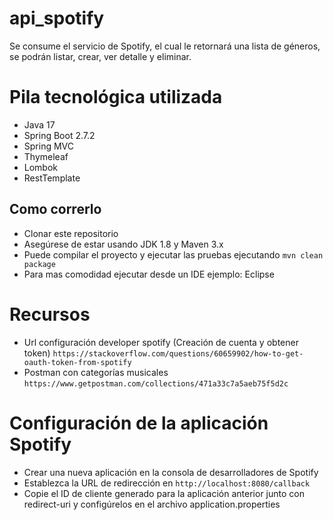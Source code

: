 # api_spotify
Se consume el servicio de Spotify, el cual le retornará una lista de géneros, se podrán listar, crear, ver detalle y eliminar.

# Pila tecnológica utilizada
* Java 17
* Spring Boot 2.7.2
* Spring MVC
* Thymeleaf
* Lombok
* RestTemplate

## Como correrlo

* Clonar este repositorio
* Asegúrese de estar usando JDK 1.8 y Maven 3.x
* Puede compilar el proyecto y ejecutar las pruebas ejecutando ```mvn clean package```
* Para mas comodidad ejecutar desde un IDE ejemplo: Eclipse

# Recursos
* Url configuración developer spotify (Creación de cuenta y obtener token) ```https://stackoverflow.com/questions/60659902/how-to-get-oauth-token-from-spotify```
* Postman con categorías musicales ```https://www.getpostman.com/collections/471a33c7a5aeb75f5d2c```

# Configuración de la aplicación Spotify
* Crear una nueva aplicación en la consola de desarrolladores de Spotify
* Establezca la URL de redirección en ```http://localhost:8080/callback```
* Copie el ID de cliente generado para la aplicación anterior junto con redirect-uri y configúrelos en el archivo application.properties
